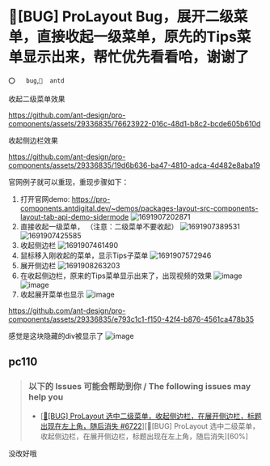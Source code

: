 # 🐛[BUG] ProLayout Bug，展开二级菜单，直接收起一级菜单，原先的Tips菜单显示出来，帮忙优先看看哈，谢谢了

`⭕️   bug`,`🧱  antd`

收起二级菜单效果

https://github.com/ant-design/pro-components/assets/29336835/76623922-016c-48d1-b8c2-bcde605b610d

收起侧边栏效果

https://github.com/ant-design/pro-components/assets/29336835/19d6b636-ba47-4810-adca-4d482e8aba19

官网例子就可以重现，重现步骤如下：

1. 打开官网demo:
   https://pro-components.antdigital.dev/~demos/packages-layout-src-components-layout-tab-api-demo-sidermode
   ![1691907202871](https://github.com/ant-design/pro-components/assets/29336835/a0c0cc32-9013-4514-a8d8-74bb3c6fb338)
2. 直接收起一级菜单， （注意：二级菜单不要收起）
   ![1691907389531](https://github.com/ant-design/pro-components/assets/29336835/677ad3f6-c75d-4eaf-a197-47f6097fc4bf)
   ![1691907425585](https://github.com/ant-design/pro-components/assets/29336835/bed579cc-4de4-44b0-bd95-e7aa7f8bc323)
3. 收起侧边栏
   ![1691907461490](https://github.com/ant-design/pro-components/assets/29336835/ec179e5e-b7ce-4e1a-ac98-a88330596746)
4. 鼠标移入刚收起的菜单，显示Tips子菜单
   ![1691907572946](https://github.com/ant-design/pro-components/assets/29336835/5492e5aa-0946-4261-9537-4bfd0f9cc6a9)
5. 展开侧边栏
   ![1691908263203](https://github.com/ant-design/pro-components/assets/29336835/2f6cbf02-2b12-4d23-b2ab-f4495b97393c)
6. 在收起侧边栏，原来的Tips菜单显示出来了，出现视频的效果
   ![image](https://github.com/ant-design/pro-components/assets/29336835/a85418f0-5562-48a5-95fd-4c273d58deb0)
   ![image](https://github.com/ant-design/pro-components/assets/29336835/eb584a92-a5b1-4006-bb70-ab107fed061b)
7. 收起展开菜单也显示
   ![image](https://github.com/ant-design/pro-components/assets/29336835/54ce781e-b325-4215-894f-9225766be3fe)

https://github.com/ant-design/pro-components/assets/29336835/e793c1c1-f150-42f4-b876-4561ca478b35

感觉是这块隐藏的div被显示了
![image](https://github.com/ant-design/pro-components/assets/29336835/39479f67-63b8-43b4-97e4-bc3844b059a9)

## pc110

> ### 以下的 Issues 可能会帮助到你 / The following issues may help you
>
> - [[🐛[BUG] ProLayout 选中二级菜单，收起侧边栏，在展开侧边栏，标题出现在左上角，随后消失 #6722](https://github.com/ant-design/pro-components/issues/6722)][🐛[BUG] ProLayout 选中二级菜单，收起侧边栏，在展开侧边栏，标题出现在左上角，随后消失][60%]

没改好哦
